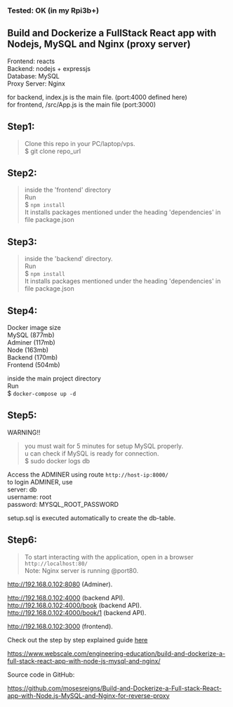 ### Tested: OK (in my Rpi3b+)

## Build and Dockerize a FullStack React app with Nodejs, MySQL and Nginx (proxy server)



Frontend: reacts     
Backend: nodejs + expressjs    
Database: MySQL    
Proxy Server: Nginx      
    
for backend, index.js is the main file. (port:4000 defined here)   
for frontend, /src/App.js is the main file (port:3000)   
     
## Step1:
> Clone this repo in your PC/laptop/vps.   
$ git clone repo_url

## Step2:
> inside the 'frontend' directory    
Run   
$ `npm install`   
It installs packages mentioned under the heading 'dependencies' in file package.json

## Step3:
> inside the 'backend' directory.  
Run   
$ `npm install`   
It installs packages mentioned under the heading 'dependencies' in file package.json

## Step4:   
    
Docker image size   
MySQL (877mb)    
Adminer (117mb)     
Node (163mb)     
Backend (170mb)   
Frontend (504mb)     
       
inside the main project directory  
Run   
$ `docker-compose up -d`   


## Step5:

WARNING!!    
> you must wait for 5 minutes for setup MySQL properly.   
> u can check if MySQL is ready for connection.   
> $ sudo docker logs db   

Access the ADMINER using route    `http://host-ip:8000/`    
to login ADMINER, use    
server: db   
username: root   
password: MYSQL_ROOT_PASSWORD    

setup.sql is executed automatically to create the db-table.      
        
      
## Step6:
> To start interacting with the application, open in a browser     
`http://localhost:80/`    
Note: Nginx server is running @port80.



http://192.168.0.102:8080 (Adminer).    

http://192.168.0.102:4000 (backend API).    
http://192.168.0.102:4000/book (backend API).     
http://192.168.0.102:4000/book/1 (backend API).    
    
http://192.168.0.102:3000 (frontend).   
    
Check out the step by step explained guide [here](https://www.webscale.com/engineering-education/build-and-dockerize-a-full-stack-react-app-with-nodejs-and-nginx/)


https://www.webscale.com/engineering-education/build-and-dockerize-a-full-stack-react-app-with-node-js-mysql-and-nginx/

Source code in GitHub:

https://github.com/mosesreigns/Build-and-Dockerize-a-Full-stack-React-app-with-Node.js-MySQL-and-Nginx-for-reverse-proxy


